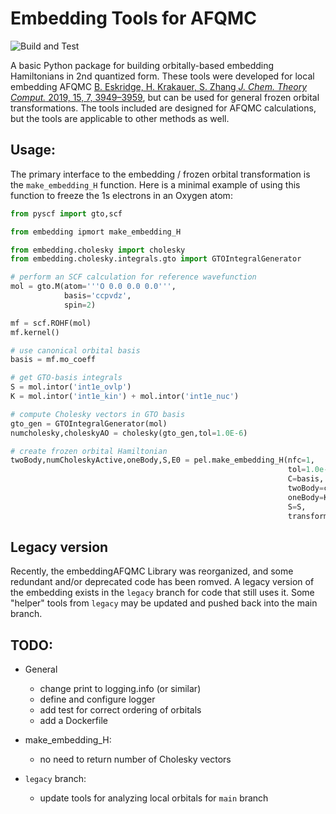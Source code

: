 # Embedding Tools for AFQMC

![Build and Test](https://github.com/bkesk/embeddingAFQMC/actions/workflows/python-app.yml/badge.svg)

A basic Python package for building orbitally-based embedding
Hamiltonians in 2nd quantized form.
These tools were developed for local embedding AFQMC [B. Eskridge, H. Krakauer, S. Zhang *J. Chem. Theory Comput.* 2019, 15, 7, 3949–3959](https://pubs.acs.org/doi/10.1021/acs.jctc.8b01244),
but can be used for general frozen orbital transformations.
The tools included are designed for AFQMC calculations, but the
tools are applicable to other methods as well.

## Usage:

The primary interface to the embedding / frozen orbital transformation is the `make_embedding_H` function.
Here is a minimal example of using this function to freeze the 1s electrons in an Oxygen atom:

```Python
from pyscf import gto,scf

from embedding ipmort make_embedding_H

from embedding.cholesky import cholesky
from embedding.cholesky.integrals.gto import GTOIntegralGenerator

# perform an SCF calculation for reference wavefunction
mol = gto.M(atom='''O 0.0 0.0 0.0''',
            basis='ccpvdz',
            spin=2)

mf = scf.ROHF(mol)
mf.kernel()

# use canonical orbital basis
basis = mf.mo_coeff

# get GTO-basis integrals
S = mol.intor('int1e_ovlp')
K = mol.intor('int1e_kin') + mol.intor('int1e_nuc')

# compute Cholesky vectors in GTO basis
gto_gen = GTOIntegralGenerator(mol)
numcholesky,choleskyAO = cholesky(gto_gen,tol=1.0E-6)

# create frozen orbital Hamiltonian
twoBody,numCholeskyActive,oneBody,S,E0 = pel.make_embedding_H(nfc=1,
                                                              tol=1.0e-8,
                                                              C=basis,
                                                              twoBody=choleskyAO,
                                                              oneBody=K,
                                                              S=S,
                                                              transform_only=True)
```

## Legacy version

Recently, the embeddingAFQMC Library was reorganized, and some redundant and/or 
deprecated code has been romved.
A legacy version of the embedding exists in the `legacy` branch for code that still uses it.
Some "helper" tools from `legacy` may be updated and pushed back into the main branch.

## TODO:

- General
  - change print to logging.info (or similar)
  - define and configure logger
  - add test for correct ordering of orbitals
  - add a Dockerfile

- make_embedding_H:
  - no need to return number of Cholesky vectors

- `legacy` branch:
  - update tools for analyzing local orbitals for `main` branch
